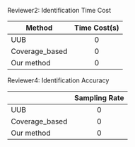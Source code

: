 Reviewer2: Identification Time Cost

|Method|Time Cost(s)|
|----------|:-------------:|
|UUB|0|
|Coverage_based|0|
|Our method|0|


Reviewer4: Identification Accuracy

||Sampling Rate|
|----------|:-------------:|
|UUB|0|
|Coverage_based|0|
|Our method|0|
